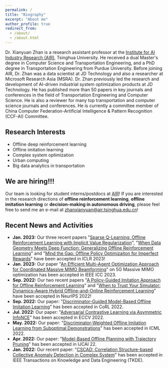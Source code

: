 ```yaml
---
permalink: /
title: "Biography"
excerpt: "About me"
author_profile: true
redirect_from: 
  - /about/
  - /about.html
---
```


Dr. Xianyuan Zhan is a research assistant professor at the [Institute for AI Industry Research (AIR)](https://air.tsinghua.edu.cn), Tsinghua University. He received a dual Master's degree in Computer Science and Transportation Engineering, and a PhD degree in Transportation Engineering from Purdue University. Before joining AIR, Dr. Zhan was a data scientist at JD Technology and also a researcher at Microsoft Research Asia (MSRA). Dr. Zhan previously led the research and development of AI-driven industrial system optimization products at JD Technology. He has published more than 50 papers in key journals and conferences in the field of Transportation Engineering and Computer Science. He is also a reviewer for many top transportation and computer science journals and conferences. He is currently a committee member of China Computer Federation-Artificial Intelligence & Pattern Recognition (CCF-AI) Committee. 

Research Interests
---
* Offline deep reinforcement learning
* Offline imitation learning
* Complex system optimization
* Urban computing
* Big data analytics in transportation

We are hiring!!!
---
Our team is looking for student interns/postdocs at [AIR](https://air.tsinghua.edu.cn)! If you are interested in the research directions of **offline reinforcement learning**, **offline imitation learning** or **decision-making in autonomous driving**, please feel free to send me an e-mail at [zhanxianyuan@air.tsinghua.edu.cn](mailto:zhanxianyuan@air.tsinghua.edu.cn)!


Recent News and Activities
---
* <b>Jan. 2023:</b> Our three recent papers "[Sparse Q-Learning: Offline Reinforcement Learning with Implicit Value Regularization](http://zhanxianyuan.xyz/publication/2022-SQL)", "[When Data Geometry Meets Deep Function: Generalizing Offline Reinforcement Learning](http://zhanxianyuan.xyz/publication/2022-DOGE)" and "[Mind the Gap: Offline Policy Optimizaiton for Imperfect Rewards](http://zhanxianyuan.xyz/publication/2023-RGM)" have been accepted in ICLR 2023!
* <b>Jan. 2023:</b> Our paper "[An Efficient Multi-Agent Optimization Approach for Coordinated Massive MIMO Beamforming](http://zhanxianyuan.xyz/publication/2023-MIMO_opt)" on 5G Massive MIMO optimization has been accepted in IEEE ICC 2023.
* <b>Sep. 2022:</b> Our two recent papers "[A Policy-Guided Imitation Approach for Offline Reinforcement Learning](http://zhanxianyuan.xyz/publication/2022-POR)" and "[When to Trust Your Simulator: Dynamics-Aware Hybrid Offline-and-Online Reinforcement Learning](http://zhanxianyuan.xyz/publication/2022-H2O)" have been accepted in NeurIPS 2022!
* <b>Sep. 2022:</b> Our paper: "[Discriminator-Guided Model-Based Offline Imitation Learning](http://zhanxianyuan.xyz/publication/2022-DMIL)" has been accepted in CoRL 2022.
* <b>Jul. 2022:</b> Our paper: "[Adversarial Contrastive Learning via Asymmetric InfoNCE](http://zhanxianyuan.xyz/publication/2022-ECCV_AinfoNCE)" has been accepted in ECCV 2022.
* <b>May. 2022:</b> Our paper: "[Discriminator-Weighted Offline Imitation Learning from Suboptimal Demonstrations](http://zhanxianyuan.xyz/publication/2021-DWBC)" has been accepted in ICML 2022.
* <b>Apr. 2022:</b> Our paper: "[Model-Based Offline Planning with Trajectory Pruning](http://zhanxianyuan.xyz/publication/2022-MOPP)" has been accepted in IJCAI 22.
* <b>Jan. 2022:</b> Our recent paper: "[CSCAD: Correlation Structure-based Collective Anomaly Detection in Complex System](http://zhanxianyuan.xyz/publication/2021-OOD_anomaly)" has been accepted in IEEE Transactions on Knowledge and Data Engineering (TKDE).